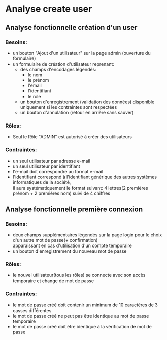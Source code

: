 # Analyse create user

## Analyse fonctionnelle création d'un user

### Besoins:
- un bouton "Ajout d'un utilisateur" sur la page admin (ouverture du formulaire) 
- un formulaire de création d'utilisateur reprenant: 
  + des champs d'encodages légendés:
    + le nom
    + le prénom
    + l'email
    + l'identifiant
    + le role
  + un bouton d'enregistrement (validation des données) disponible uniquement si les contraintes sont respectées
  + un bouton d'annulation (retour en arrière sans sauver)

### Rôles: 
- Seul le Rôle "ADMIN" est autorisé à créer des utilisateurs

### Contraintes:
- un seul utilisateur par adresse e-mail
- un seul utilisateur par identifiant
- l'e-mail doit correspondre au format e-mail
- l'identifiant correspond à l'identifiant générique des autres systèmes informatiques de la société,  
  il aura systématiquement le format suivant: 4 lettres(2 premières prénom + 2 premières nom) suivi de 4 chiffres

## Analyse fonctionnelle première connexion

### Besoins: 
- deux champs supplémentaires légendés sur la page login pour le choix d'un autre mot de passe(+ confirmation)   
  apparaissant en cas d'utilisation d'un compte temporaire
- un bouton d'enregistrement du nouveau mot de passe

### Rôles:
- le nouvel utilisateur(tous les rôles) se connecte avec son accès temporaire et change de mot de passe

### Contraintes:

- le mot de passe créé doit contenir un minimum de 10 caractères de 3 casses différentes
- le mot de passe créé ne peut pas être identique au mot de passe temporaire
- le mot de passe créé doit être identique à la vérification de mot de passe

